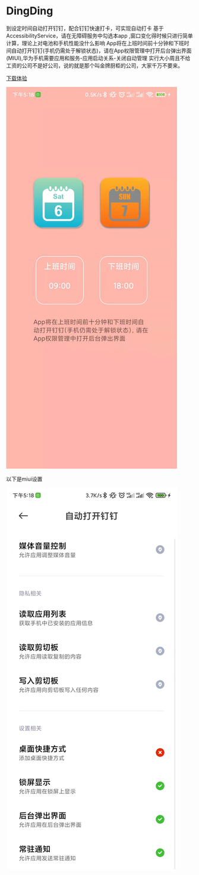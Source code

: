 # DingDing
到设定时间自动打开钉钉，配合钉钉快速打卡，可实现自动打卡
基于 AccessibilityService，请在无障碍服务中勾选本app ,窗口变化得时候只进行简单计算，理论上对电池和手机性能没什么影响
App将在上班时间前十分钟和下班时间自动打开钉钉(手机仍需处于解锁状态)，请在App权限管理中打开后台弹出界面(MIUI),华为手机需要应用和服务-应用启动关系-关闭自动管理
实行大小周且不给工资的公司不是好公司，说的就是那个叫金牌厨柜的公司，大家千万不要来。


[下载体验](https://raw.githubusercontent.com/zqq5054/DingDing/master/apk/app-debug.apk)

![image](screenshoot/b8b1fbe20b6835928607808b5b68ffe.jpg)

以下是miui设置


![image](screenshoot/24798885f85e55695fb8047a8c60c0c.jpg)



